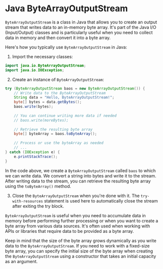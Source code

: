 # Java ByteArrayOutputStream

`ByteArrayOutputStream` is a class in Java that allows you to create an output stream that writes data to an in-memory byte array. It's part of the Java I/O (Input/Output) classes and is particularly useful when you need to collect data in memory and then convert it into a byte array.

Here's how you typically use `ByteArrayOutputStream` in Java:

1. Import the necessary classes:

```java
import java.io.ByteArrayOutputStream;
import java.io.IOException;
```

2. Create an instance of `ByteArrayOutputStream`:

```java
try (ByteArrayOutputStream baos = new ByteArrayOutputStream()) {
    // Write data to the ByteArrayOutputStream
    String data = "Hello, ByteArrayOutputStream!";
    byte[] bytes = data.getBytes();
    baos.write(bytes);
    
    // You can continue writing more data if needed
    // baos.write(moreBytes);
    
    // Retrieve the resulting byte array
    byte[] byteArray = baos.toByteArray();
    
    // Process or use the byteArray as needed
    // ...
} catch (IOException e) {
    e.printStackTrace();
}
```

In the code above, we create a `ByteArrayOutputStream` called `baos` to which we can write data. We convert a string into bytes and write it to the stream. After writing data to the stream, you can retrieve the resulting byte array using the `toByteArray()` method.

3. Close the `ByteArrayOutputStream` when you're done with it. The `try-with-resources` statement is used here to automatically close the stream after exiting the try block.

`ByteArrayOutputStream` is useful when you need to accumulate data in memory before performing further processing or when you want to create a byte array from various data sources. It's often used when working with APIs or libraries that require data to be provided as a byte array.

Keep in mind that the size of the byte array grows dynamically as you write data to the `ByteArrayOutputStream`. If you need to work with a fixed-size byte array, you can specify the initial size of the byte array when creating the `ByteArrayOutputStream` using a constructor that takes an initial capacity as an argument.